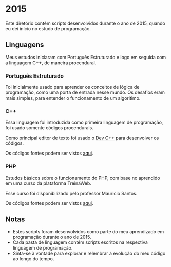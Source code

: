 # 2015

Este diretório contém scripts desenvolvidos durante o ano de 2015, quando eu dei início no estudo de programação.

## Linguagens

Meus estudos iniciaram com Português Estruturado e logo em seguida com a linguagem C++, de maneira procendural.

### Português Estruturado
Foi inicialmente usado para aprender os conceitos de lógica de programação, como uma porta de entrada nesse mundo.
Os desafios eram mais simples, para entender o funcionamento de um algoritimo.

### C++
Essa linguagem foi introduzida como primeira linguagem de programação, foi usado somente códigos procendurais.

Como principal editor de texto foi usado o [Dev C++](https://www.bloodshed.net/) para desenvolver os códigos.

Os códigos fontes podem ser vistos [aqui](./cpp).

### PHP
Estudos básicos sobre o funcionamento do PHP, com base no aprendido em uma curso da plataforma TreinaWeb.

Esse curso foi disponibilizado pelo professor Mauricio Santos.

Os códigos fontes podem ser vistos [aqui](./php).

## Notas

- Estes scripts foram desenvolvidos como parte do meu aprendizado em programação durante o ano de 2015.
- Cada pasta de linguagem contém scripts escritos na respectiva linguagem de programação.
- Sinta-se à vontade para explorar e relembrar a evolução do meu código ao longo do tempo.